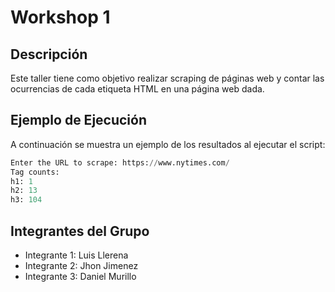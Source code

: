 # Workshop 1

## Descripción
Este taller tiene como objetivo realizar scraping de páginas web y contar las ocurrencias de cada etiqueta HTML en una página web dada.

## Ejemplo de Ejecución
A continuación se muestra un ejemplo de los resultados al ejecutar el script:

```python
Enter the URL to scrape: https://www.nytimes.com/
Tag counts:
h1: 1
h2: 13
h3: 104
```

## Integrantes del Grupo
- Integrante 1: Luis Llerena
- Integrante 2: Jhon Jimenez
- Integrante 3: Daniel Murillo

